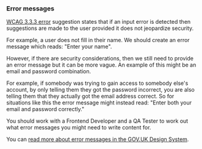 ### Error messages

[WCAG 3.3.3 error](https://www.w3.org/WAI/WCAG21/quickref/#error-suggestion) suggestion states that if an input error is detected then suggestions are made to the user provided it does not jeopardize security.

For example, a user does not fill in their name. We should create an error message which reads: "Enter your name".

However, if there are security considerations, then we still need to provide an error message but it can be more vague. An example of this might be an email and password combination.

For example, if somebody was trying to gain access to somebody else's account, by only telling them they got the password incorrect, you are also telling them that they actually got the email address correct. So for situations like this the error message might instead read: "Enter both your email and password correctly."

You should work with a Frontend Developer and a QA Tester to work out what error messages you might need to write content for.

You can [read more about error messages in the GOV.UK Design System](https://design-system.service.gov.uk/components/error-message/).
